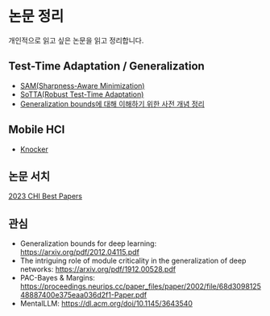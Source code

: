 # 논문 정리
개인적으로 읽고 싶은 논문을 읽고 정리합니다.

## Test-Time Adaptation / Generalization
- [SAM(Sharpness-Aware Minimization)](https://github.com/gjlee0802/publications_summary/blob/main/Sharpness-Aware_Minimization_for_Efficiently_Improving_Generalization.md)
- [SoTTA(Robust Test-Time Adaptation)](https://github.com/gjlee0802/publications_summary/blob/main/SoTTA_Robust_Test-Time_Adaptation_on_Noisy_Data.md)
- [Generalization bounds에 대해 이해하기 위한 사전 개념 정리](https://github.com/gjlee0802/publications_summary/blob/main/generalization_bounds.md)
## Mobile HCI
- [Knocker](https://github.com/gjlee0802/publications_summary/blob/main/Knocker_Vibroacoustic-based_Object_Recognition_with_Smartphones.md)

## 논문 서치
[2023 CHI Best Papers](https://programs.sigchi.org/chi/2023/awards/best-papers)

## 관심
- Generalization bounds for deep learning: https://arxiv.org/pdf/2012.04115.pdf
- The intriguing role of module criticality in the generalization of deep networks: https://arxiv.org/pdf/1912.00528.pdf
- PAC-Bayes & Margins: https://proceedings.neurips.cc/paper_files/paper/2002/file/68d309812548887400e375eaa036d2f1-Paper.pdf
- MentalLLM: https://dl.acm.org/doi/10.1145/3643540
